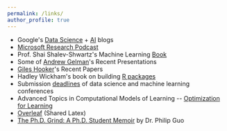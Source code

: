 ```yaml
---
permalink: /links/
author_profile: true
---
```


* Google's [Data Science](http://www.unofficialgoogledatascience.com/) + [AI](https://ai.googleblog.com/) blogs
* [Microsoft Research Podcast](https://www.microsoft.com/en-us/research/podcast/)
* Prof. Shai Shalev-Shwartz's Machine Learning [Book](http://www.cs.huji.ac.il/~shais/UnderstandingMachineLearning/copy.html)
* Some of [Andrew Gelman](http://www.stat.columbia.edu/~gelman/presentations/)'s Recent Presentations
* [Giles Hooker](http://faculty.bscb.cornell.edu/~hooker/)'s Recent Papers
* Hadley Wickham's book on building [R packages](http://r-pkgs.had.co.nz/)
* Submission [deadlines](http://lucasmentch.com/links.html) of data science and machine learning conferences
* Advanced Topics in Computational Models of Learning -- [Optimization for Learning](http://web.cs.iastate.edu/~jialiu/teaching/COMS672_F17/)
* [Overleaf](https://www.overleaf.com) (Shared Latex)
* [The Ph.D. Grind: A Ph.D. Student Memoir](http://www.pgbovine.net/PhD-memoir/pguo-PhD-grind.pdf) by Dr. Philip Guo


